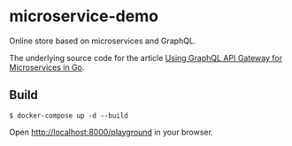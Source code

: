 # microservice-demo

Online store based on microservices and GraphQL.

The underlying source code for the article [Using GraphQL API Gateway for Microservices in Go](https://outcrawl.com/go-graphql-gateway-microservices).

## Build

```
$ docker-compose up -d --build
```

Open <http://localhost:8000/playground> in your browser.
